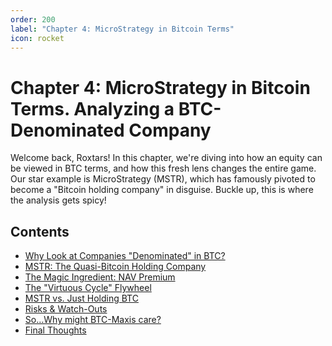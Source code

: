 ```yaml
---
order: 200
label: "Chapter 4: MicroStrategy in Bitcoin Terms"
icon: rocket
---
```


# Chapter 4: MicroStrategy in Bitcoin Terms. Analyzing a BTC-Denominated Company

Welcome back, Roxtars! In this chapter, we're diving into how an equity can be viewed in BTC terms, and how this fresh lens changes the entire game. Our star example is MicroStrategy (MSTR), which has famously pivoted to become a "Bitcoin holding company" in disguise. Buckle up, this is where the analysis gets spicy!

## Contents

<!-- The correct order of sections with updated order values:
1. Why Look at Companies "Denominated" in BTC? (order: 1000)
2. MSTR: The Quasi-Bitcoin Holding Company (order: 900)
3. The Magic Ingredient: NAV Premium (order: 800)
4. The "Virtuous Cycle" Flywheel (order: 700)
5. MSTR vs. Just Holding BTC (order: 600)
6. Risks & Watch-Outs (order: 500)
7. So…Why might BTC-Maxis care? (order: 400)
8. Final Thoughts (order: 300)
-->
- [Why Look at Companies "Denominated" in BTC?](why-companies-denominated-in-btc.md)
- [MSTR: The Quasi-Bitcoin Holding Company](mstr-quasi-bitcoin-holding-company.md)
- [The Magic Ingredient: NAV Premium](nav-premium.md)
- [The "Virtuous Cycle" Flywheel](virtuous-cycle-flywheel.md)
- [MSTR vs. Just Holding BTC](mstr-vs-holding-btc.md)
- [Risks & Watch-Outs](risks-and-watchouts.md)
- [So…Why might BTC-Maxis care?](why-btc-maxis-care.md)
- [Final Thoughts](final-thoughts.md)
